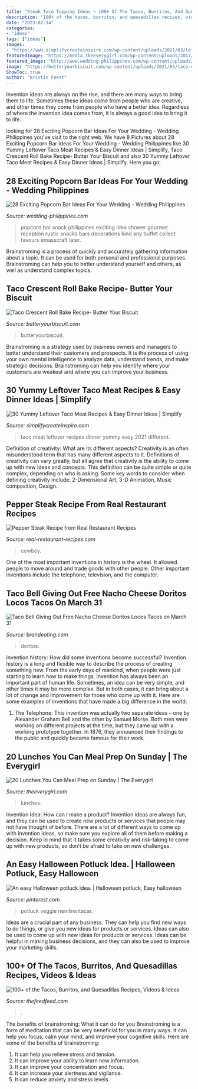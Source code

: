 ```yaml
---
title: "Steak Taco Topping Ideas ~ 100+ Of The Tacos, Burritos, And Quesadillas Recipes, Videos &amp; Ideas"
description: "100+ of the tacos, burritos, and quesadillas recipes, videos &amp; ideas"
date: "2023-02-14"
categories:
- "ideas"
tags: ["ideas"]
images:
- "https://www.simplifycreateinspire.com/wp-content/uploads/2021/03/leftover-taco-meat-recipes-6.jpg"
featuredImage: "https://media.theeverygirl.com/wp-content/uploads/2017/03/lunches-to-meal-prep-the-everygirl-8.jpg"
featured_image: "http://www.wedding-philippines.com/wp-content/uploads/2015/09/Wedding-Philippines-28-Exciting-Popcorn-Bar-Buffet-Food-Ideas-For-Your-Wedding-8.jpg"
image: "https://butteryourbiscuit.com/wp-content/uploads/2021/05/taco-crescent-roll-bake-3-1095x1536.jpg"
ShowToc: true
author: "Kristin Feest"
---
```



Invention ideas are always on the rise, and there are many ways to bring them to life. Sometimes these ideas come from people who are creative, and other times they come from people who have a better idea. Regardless of where the invention idea comes from, it is always a good idea to bring it to life.

	

		
looking for 28 Exciting Popcorn Bar Ideas For Your Wedding - Wedding Philippines you've visit to the right web. We have 8 Pictures about 28 Exciting Popcorn Bar Ideas For Your Wedding - Wedding Philippines like 30 Yummy Leftover Taco Meat Recipes &amp; Easy Dinner Ideas | Simplify, Taco Crescent Roll Bake Recipe- Butter Your Biscuit and also 30 Yummy Leftover Taco Meat Recipes &amp; Easy Dinner Ideas | Simplify. Here you go:
		
    
## 28 Exciting Popcorn Bar Ideas For Your Wedding - Wedding Philippines

<img loading=lazy src="http://www.wedding-philippines.com/wp-content/uploads/2015/09/Wedding-Philippines-28-Exciting-Popcorn-Bar-Buffet-Food-Ideas-For-Your-Wedding-8.jpg" onerror="this.onerror=null;this.src='https://tse3.mm.bing.net/th?id=OIP.0w-0k8IUygledYdVx0lCEgHaLH&amp;pid=15.1';" alt="28 Exciting Popcorn Bar Ideas For Your Wedding - Wedding Philippines">

_Source: wedding-philippines.com_

>popcorn bar snack philippines exciting idea shower gourmet reception rustic snacks bars decorations kind any buffet collect favours emasscraft later. 

	

Brainstroming is a process of quickly and accurately gathering information about a topic. It can be used for both personal and professional purposes. Brainstroming can help you to better understand yourself and others, as well as understand complex topics.

    
## Taco Crescent Roll Bake Recipe- Butter Your Biscuit

<img loading=lazy src="https://butteryourbiscuit.com/wp-content/uploads/2021/05/taco-crescent-roll-bake-3-1095x1536.jpg" onerror="this.onerror=null;this.src='https://tse1.mm.bing.net/th?id=OIP.ozn1q_a5YV4qvdkRSrQKUQHaKY&amp;pid=15.1';" alt="Taco Crescent Roll Bake Recipe- Butter Your Biscuit">

_Source: butteryourbiscuit.com_

>butteryourbiscuit. 

	

Brainstroming is a strategy used by business owners and managers to better understand their customers and prospects. It is the process of using your own mental intelligence to analyze data, understand trends, and make strategic decisions. Brainstroming can help you identify where your customers are weakest and where you can improve your business.

    
## 30 Yummy Leftover Taco Meat Recipes &amp; Easy Dinner Ideas | Simplify

<img loading=lazy src="https://www.simplifycreateinspire.com/wp-content/uploads/2021/03/leftover-taco-meat-recipes-6.jpg" onerror="this.onerror=null;this.src='https://tse2.mm.bing.net/th?id=OIP.pWLgnP3alqRTpWSIOeqZQgHaLH&amp;pid=15.1';" alt="30 Yummy Leftover Taco Meat Recipes &amp; Easy Dinner Ideas | Simplify">

_Source: simplifycreateinspire.com_

>taco meat leftover recipes dinner yummy easy 2021 different. 

	

Definition of creativity: What are its different aspects?
Creativity is an often misunderstood term that has many different aspects to it. Definitions of creativity can vary greatly, but all agree that creativity is the ability to come up with new ideas and concepts. This definition can be quite simple or quite complex, depending on who is asking. Some key words to consider when defining creativity include: 2-Dimensional Art, 3-D Animation, Music composition, Design.

    
## Pepper Steak Recipe From Real Restaurant Recipes

<img loading=lazy src="https://www.real-restaurant-recipes.com/images/cowboy_cooking_clipart.gif" onerror="this.onerror=null;this.src='https://tse1.mm.bing.net/th?id=OIP.fn0vxnrc8n8z1vS11hzQqAAAAA&amp;pid=15.1';" alt="Pepper Steak Recipe from Real Restaurant Recipes">

_Source: real-restaurant-recipes.com_

>cowboy. 

	

One of the most important inventions in history is the wheel. It allowed people to move around and trade goods with other people. Other important inventions include the telephone, television, and the computer.

    
## Taco Bell Giving Out Free Nacho Cheese Doritos Locos Tacos On March 31

<img loading=lazy src="https://2.bp.blogspot.com/-avlplcPoUSs/V0wt3R6ps2I/AAAAAAAAvZg/FnA15frKzPcwOi-fn5DUHurjRnCm8vaOwCLcB/w1200-h630-p-k-no-nu/taco-bell-doritos-locos-taco.jpg" onerror="this.onerror=null;this.src='https://tse2.mm.bing.net/th?id=OIP.DYuc7bFO8P1G8NOIBP7MngHaD4&amp;pid=15.1';" alt="Taco Bell Giving Out Free Nacho Cheese Doritos Locos Tacos on March 31">

_Source: brandeating.com_

>doritos. 

	

Invention history: How did some inventions become successful?
Invention history is a long and flexible way to describe the process of creating something new. From the early days of mankind, when people were just starting to learn how to make things, Invention has always been an important part of human life. Sometimes, an idea can be very simple, and other times it may be more complex. But in both cases, it can bring about a lot of change and improvement for those who come up with it. Here are some examples of inventions that have made a big difference in the world:
1. The Telephone: This invention was actually two separate ideas – one by Alexander Graham Bell and the other by Samuel Morse. Both men were working on different projects at the time, but they came up with a working prototype together. In 1876, they announced their findings to the public and quickly became famous for their work.


    
## 20 Lunches You Can Meal Prep On Sunday | The Everygirl

<img loading=lazy src="https://media.theeverygirl.com/wp-content/uploads/2017/03/lunches-to-meal-prep-the-everygirl-8.jpg" onerror="this.onerror=null;this.src='https://tse1.mm.bing.net/th?id=OIP.cDxoS0lsYnQTMcAM4YcZMQHaNK&amp;pid=15.1';" alt="20 Lunches You Can Meal Prep on Sunday | The Everygirl">

_Source: theeverygirl.com_

>lunches. 

	

Invention Idea: How can I make a product?
Invention ideas are always fun, and they can be used to create new products or services that people may not have thought of before. There are a lot of different ways to come up with invention ideas, so make sure you explore all of them before making a decision. Keep in mind that it takes some creativity and risk-taking to come up with new products, so don’t be afraid to take on new challenges.

    
## An Easy Halloween Potluck Idea. | Halloween Potluck, Easy Halloween

<img loading=lazy src="https://i.pinimg.com/736x/8f/41/75/8f417567ecb166edd481e5e0a92afb25.jpg" onerror="this.onerror=null;this.src='https://tse2.mm.bing.net/th?id=OIP.cfLtcQf9Vqyje8yVRCFQ6AHaFj&amp;pid=15.1';" alt="An easy Halloween potluck idea. | Halloween potluck, Easy halloween">

_Source: pinterest.com_

>potluck veggie nemlirentacar. 

	

Ideas are a crucial part of any business. They can help you find new ways to do things, or give you new ideas for products or services. Ideas can also be used to come up with new ideas for products or services. Ideas can be helpful in making business decisions, and they can also be used to improve your marketing skills.

    
## 100+ Of The Tacos, Burritos, And Quesadillas Recipes, Videos &amp; Ideas

<img loading=lazy src="https://data2.thefeedfeed.com/static/2019/03/19/15530284005c915530369b5.jpg" onerror="this.onerror=null;this.src='https://tse1.mm.bing.net/th?id=OIP.gQso6wjG1T_35QcPIH_aOwHaLG&amp;pid=15.1';" alt="100+ of the Tacos, Burritos, and Quesadillas Recipes, Videos &amp; Ideas">

_Source: thefeedfeed.com_

>. 

	

The benefits of brainstroming: What it can do for you
Brainstroming is a form of meditation that can be very beneficial for you in many ways. It can help you focus, calm your mind, and improve your cognitive skills. Here are some of the benefits of brainstroming: 
1. It can help you relieve stress and tension.
2. It can improve your ability to learn new information.
3. It can improve your concentration and focus. 
4. It can increase your alertness and vigilance. 
5. It can reduce anxiety and stress levels.

